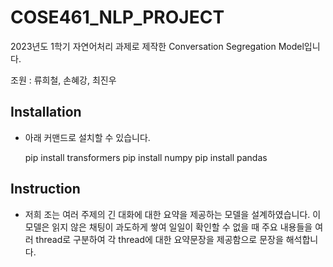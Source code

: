 # COSE461_NLP_PROJECT

2023년도 1학기 자연어처리 과제로 제작한 Conversation Segregation Model입니다.

조원 : 류희철, 손혜강, 최진우

## Installation

- 아래 커맨드로 설치할 수 있습니다.

    pip install transformers
    pip install numpy
    pip install pandas


## Instruction

- 저희 조는 여러 주제의 긴 대화에 대한 요약을 제공하는 모델을 설계하였습니다. 이 모델은 읽지 않은 채팅이 과도하게 쌓여 일일이 확인할 수 없을 때 주요 내용들을 여러 thread로 구분하여 각
thread에 대한 요약문장을 제공함으로 문장을 해석합니다.
